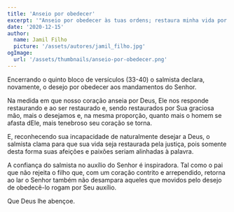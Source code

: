 ```yaml
---
title: 'Anseio por obedecer'
excerpt: '"Anseio por obedecer às tuas ordens; restaura minha vida por tua justiça" (Salmos 119.40)'
date: '2020-12-15'
author:
  name: Jamil Filho
  picture: '/assets/autores/jamil_filho.jpg'
ogImage:
  url: '/assets/thumbnails/anseio-por-obedecer.png'
---
```


Encerrando o quinto bloco de versículos (33-40) o salmista declara, novamente, o desejo por obedecer aos mandamentos do Senhor.

Na medida em que nosso coração anseia por Deus, Ele nos responde restaurando e ao ser restaurado e, sendo restaurados por Sua graciosa mão, mais o desejamos e, na mesma proporção, quanto mais o homem se afasta dEle, mais tenebroso seu coração se torna.

E, reconhecendo sua incapacidade de naturalmente desejar a Deus, o salmista clama para que sua vida seja restaurada pela justiça, pois somente desta forma suas afeições e paixões seriam alinhadas à palavra.

A confiança do salmista no auxílio do Senhor é inspiradora. Tal como o pai que não rejeita o filho que, com um coração contrito e arrependido, retorna ao lar o Senhor também não desampara aqueles que movidos pelo desejo de obedecê-lo rogam por Seu auxílio.

Que Deus lhe abençoe.